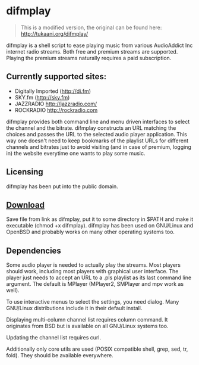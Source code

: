 # difmplay

> This is a modified version, the original can be found here:
http://tukaani.org/difmplay/

difmplay is a shell script to ease playing music from various AudioAddict Inc
internet radio streams. Both free and premium streams are supported. Playing
the premium streams naturally requires a paid subscription.

## Currently supported sites:

 * Digitally Imported (http://di.fm)
 * SKY.fm (http://sky.fm)
 * JAZZRADIO <http://jazzradio.com/>
 * ROCKRADIO <http://rockradio.com>

difmplay provides both command line and menu driven interfaces to select the
channel and the bitrate. difmplay constructs an URL matching the choices and
passes the URL to the selected audio player application. This way one doesn't
need to keep bookmarks of the playlist URLs for different channels and bitrates
just to avoid visiting (and in case of premium, logging in) the website
everytime one wants to play some music.

## Licensing

difmplay has been put into the public domain.

## [Download](https://github.com/carstene1ns/difmplay-mod/raw/master/difmplay.sh)

Save file from link as difmplay, put it to some directory in $PATH and make it
executable (chmod +x difmplay). difmplay has been used on GNU/Linux and OpenBSD
and probably works on many other operating systems too.

## Dependencies

Some audio player is needed to actually play the streams. Most players should
work, including most players with graphical user interface. The player just
needs to accept an URL to a .pls playlist as its last command line argument.
The default is MPlayer (MPlayer2, SMPlayer and mpv work as well).

To use interactive menus to select the settings, you need dialog. Many
GNU/Linux distributions include it in their default install.

Displaying multi-column channel list requires column command. It originates
from BSD but is available on all GNU/Linux systems too.

Updating the channel list requires curl.

Additionally only core utils are used (POSIX compatible shell, grep, sed, tr,
fold). They should be available everywhere.
